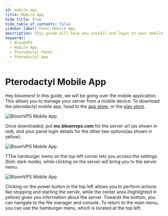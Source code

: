 ```yaml
---
id: mobile-app
title: Mobile App
hide_title: true
hide_table_of_contents: false
sidebar_label: Panel Mobile App
description: This guide will help you install and login to your mobile app, which lets you control your server on the go.
keywords:
  - BloomVPS
  - Mobile App
  - Pterodactyl Panel
  - Pterodactyl App
---
```

# Pterodactyl Mobile App



Hey bloomers! In this guide, we will be going over the mobile application. This allows you to manage your server from a mobile device. To download the pterodactyl mobile app, head to the [app store](https://apps.apple.com/us/app/pterodactyl-mobile/id1465354373), or the [play store](https://play.google.com/store/apps/details?id=io.pterodactyl.app&hl=en_US).

![BloomVPS Mobile App](../static/img/mobile-app/mobile-app2.png)

Once downloaded, put **mc.bloomvps.com** for the server url (as shown in red), and your panel login details for the other two options(as shown in yellow).

![BloomVPS Mobile App](../static/img/mobile-app/mobile-app3.png)

TThe hamburger menu on the top left corner lets you access the settings (hint: dark mode), while clicking on the server will bring you to the server menu. 

![BloomVPS Mobile App](../static/img/mobile-app/mobile-app4.png)

Clicking on the power button in the top left allows you to perform actions like stopping and starting the server, while the center area (highlighted in yellow) gives you information about the server. Towards the bottom, you can navigate to the file manager and console. To return to the main menu, you can use the hamburger menu, which is located at the top left. 
